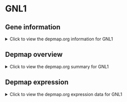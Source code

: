 <h1>GNL1</h1>

<h2>Gene information</h2>
<details>
  <summary>Click to view the depmap.org information for GNL1</summary>
  <iframe src="https://depmap.org/portal/gene/GNL1?tab=about" style="border:none;width:100%;height:800px"></iframe>
</details>

<h2>Depmap overview</h2>
<details>
  <summary>Click to view the depmap.org summary for GNL1</summary>
  <iframe src="https://depmap.org/portal/gene/GNL1?tab=overview" style="border:none;width:100%;height:800px"></iframe>
</details>

<h2>Depmap expression</h2>
<details>
  <summary>Click to view the depmap.org expression data for GNL1</summary>
  <iframe src="https://depmap.org/portal/gene/GNL1?tab=characterization" style="border:none;width:100%;height:800px"></iframe>
</details>


<!--
<h2>Reactome Pathway diagram</h2>
<details>
  <summary>Click to view Reactome pathway for GNL1</summary>
  PNAME
</details>
-->


